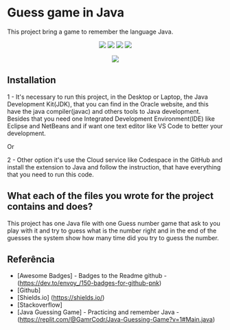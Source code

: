 # Guess game in Java

This project bring a game to remember the language Java.

<p align="center">
  <img src="https://img.shields.io/github/downloads/ThayRibeiro0/project0.2/total?color=%2300ff00&logo=Github&style=plastic" />
  <img src="https://img.shields.io/github/repo-size/ThayRibeiro0/project0.2?style=plastic" />
  <img src="https://img.shields.io/github/languages/top/ThayRibeiro0/project0.2?style=plastic" />
  <img src="https://img.shields.io/github/last-commit/ThayRibeiro0/project0.2?style=plastic" />
</p>

<p align="center">
    <img src="https://img.shields.io/badge/Java-ED8B00?style=flat&logo=openjdk&logoColor=white" />
</p>

## Installation

1 - It's necessary to run this project, in the Desktop or Laptop, the Java Development Kit(JDK), that you can find in the Oracle website, and this have the java compiler(javac) and others tools to Java development. Besides that you need one Integrated Development Environment(IDE) like Eclipse and NetBeans and if want one text editor like VS Code to better your development. 

Or

2 - Other option it's use the Cloud service like Codespace in the GitHub and install the extension to Java and follow the instruction, that have everything that you need to run this code.


## What each of the files you wrote for the project contains and does?

This project has one Java file with one Guess number game that ask to you play with it and try to guess what is the number right and in the end of the guesses the system show how many time did you try to guess the number.

## Referência
- [Awesome Badges] - Badges to the Readme github - (https://dev.to/envoy_/150-badges-for-github-pnk)
- [Github]
- [Shields.io] (https://shields.io/)
- [Stackoverflow]
- [Java Guessing Game] - Practicing and remember Java - (https://replit.com/@GamrCodr/Java-Guessing-Game?v=1#Main.java)
